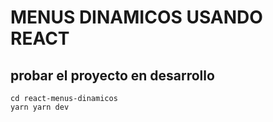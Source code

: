 # MENUS DINAMICOS USANDO REACT

## probar el proyecto en desarrollo

```
cd react-menus-dinamicos
yarn yarn dev
```
